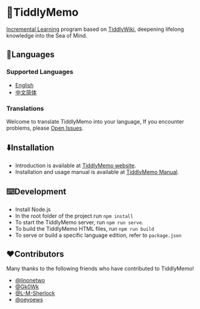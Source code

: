 # 🦑TiddlyMemo

[Incremental Learning](https://help.supermemo.org/wiki/Incremental_learning) program based on [TiddlyWiki](https://tiddlywiki.org/), deepening lifelong knowledge into the Sea of Mind.

## 🎏Languages

### Supported Languages
* [English](https://github.com/oflg/TiddlyMemo/blob/main/README.md)
* [中文简体](https://github.com/oflg/TiddlyMemo/blob/main/README-zh-Hans.md)

### Translations
Welcome to translate TiddlyMemo into your language, If you encounter problems, please  [Open Issues](https://github.com/oflg/TiddlyMemo/issues).

## ⬇️Installation
* Introduction is available at [TiddlyMemo website](https://tiddlymemo.org/). 
* Installation and usage manual is available at [TiddlyMemo Manual](https://tiddlymemo.org/manual/).

## ⌨️Development
* Install Node.js
* In the root folder of the project run `npm install`
* To start the TiddlyMemo server, run `npm run serve`.
* To build the TiddlyMemo HTML files, run `npm run build`
* To serve or build a specific language edition, refer to `package.json`

## ❤️Contributors
Many thanks to the following friends who have contributed to TiddlyMemo!

* [@linonetwo](https://github.com/linonetwo)
* [@Gk0Wk](https://github.com/Gk0Wk)
* [@L-M-Sherlock](https://github.com/L-M-Sherlock)
* [@oeyoews](https://github.com/oeyoews)